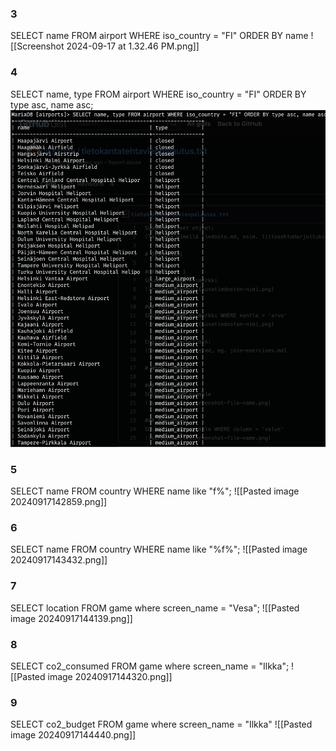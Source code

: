 

### 3  
SELECT name FROM airport WHERE iso_country = "FI" ORDER BY name
![[Screenshot 2024-09-17 at 1.32.46 PM.png]]
### 4
SELECT name, type FROM airport WHERE iso_country = "FI" ORDER BY type asc, name asc;
![img](/images/3-4.png)

### 5
SELECT name FROM country WHERE name like "f%";
![[Pasted image 20240917142859.png]]
### 6
SELECT name FROM country WHERE name like "%f%";
![[Pasted image 20240917143432.png]]

### 7
SELECT location FROM game where screen_name = "Vesa";
![[Pasted image 20240917144139.png]]

### 8
SELECT co2_consumed FROM game where screen_name = "Ilkka";
![[Pasted image 20240917144320.png]]

### 9
SELECT co2_budget FROM game where screen_name = "Ilkka"
![[Pasted image 20240917144440.png]]